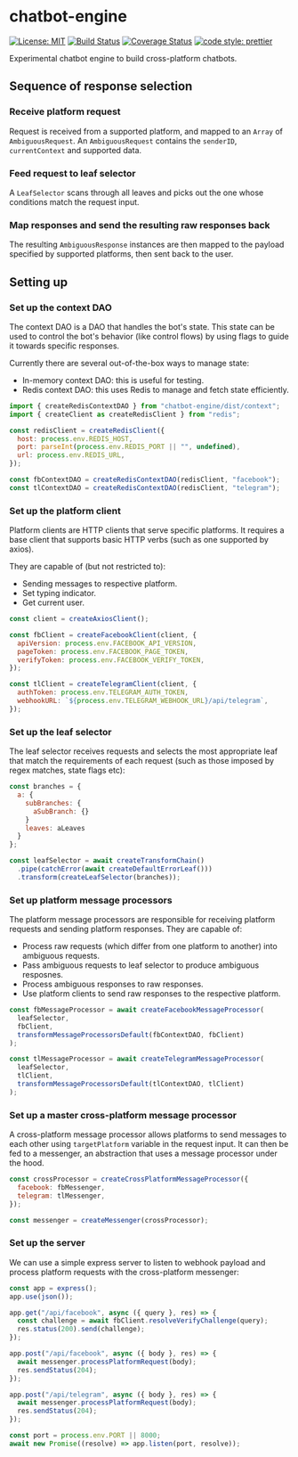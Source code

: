 # chatbot-engine

[![License: MIT](https://img.shields.io/badge/License-MIT-yellow.svg)](https://opensource.org/licenses/MIT)
[![Build Status](https://travis-ci.org/protoman92/chatbot-engine.svg?branch=master&dummy=false)](https://travis-ci.org/protoman92/chatbot-engine?dummy=false)
[![Coverage Status](https://coveralls.io/repos/github/protoman92/chatbot-engine/badge.svg?branch=master&dummy=false)](https://coveralls.io/github/protoman92/chatbot-engine?branch=master&dummy=false)
[![code style: prettier](https://img.shields.io/badge/code_style-prettier-ff69b4.svg?style=flat-square)](https://github.com/prettier/prettier)

Experimental chatbot engine to build cross-platform chatbots.

## Sequence of response selection

### Receive platform request

Request is received from a supported platform, and mapped to an `Array` of `AmbiguousRequest`. An `AmbiguousRequest` contains the `senderID`, `currentContext` and supported data.

### Feed request to leaf selector

A `LeafSelector` scans through all leaves and picks out the one whose conditions match the request input.

### Map responses and send the resulting raw responses back

The resulting `AmbiguousResponse` instances are then mapped to the payload specified by supported platforms, then sent back to the user.

## Setting up

### Set up the context DAO

The context DAO is a DAO that handles the bot's state. This state can be used to control the bot's behavior (like control flows) by using flags to guide it towards specific responses.

Currently there are several out-of-the-box ways to manage state:

- In-memory context DAO: this is useful for testing.
- Redis context DAO: this uses Redis to manage and fetch state efficiently.

```javascript
import { createRedisContextDAO } from "chatbot-engine/dist/context";
import { createClient as createRedisClient } from "redis";

const redisClient = createRedisClient({
  host: process.env.REDIS_HOST,
  port: parseInt(process.env.REDIS_PORT || "", undefined),
  url: process.env.REDIS_URL,
});

const fbContextDAO = createRedisContextDAO(redisClient, "facebook");
const tlContextDAO = createRedisContextDAO(redisClient, "telegram");
```

### Set up the platform client

Platform clients are HTTP clients that serve specific platforms. It requires a base client that supports basic HTTP verbs (such as one supported by axios).

They are capable of (but not restricted to):

- Sending messages to respective platform.
- Set typing indicator.
- Get current user.

```javascript
const client = createAxiosClient();

const fbClient = createFacebookClient(client, {
  apiVersion: process.env.FACEBOOK_API_VERSION,
  pageToken: process.env.FACEBOOK_PAGE_TOKEN,
  verifyToken: process.env.FACEBOOK_VERIFY_TOKEN,
});

const tlClient = createTelegramClient(client, {
  authToken: process.env.TELEGRAM_AUTH_TOKEN,
  webhookURL: `${process.env.TELEGRAM_WEBHOOK_URL}/api/telegram`,
});
```

### Set up the leaf selector

The leaf selector receives requests and selects the most appropriate leaf that match the requirements of each request (such as those imposed by regex matches, state flags etc):

```javascript
const branches = {
  a: {
    subBranches: {
      aSubBranch: {}
    }
    leaves: aLeaves
  }
};

const leafSelector = await createTransformChain()
  .pipe(catchError(await createDefaultErrorLeaf()))
  .transform(createLeafSelector(branches));
```

### Set up platform message processors

The platform message processors are responsible for receiving platform requests and sending platform responses. They are capable of:

- Process raw requests (which differ from one platform to another) into ambiguous requests.
- Pass ambiguous requests to leaf selector to produce ambiguous resposnes.
- Process ambiguous responses to raw responses.
- Use platform clients to send raw responses to the respective platform.

```javascript
const fbMessageProcessor = await createFacebookMessageProcessor(
  leafSelector,
  fbClient,
  transformMessageProcessorsDefault(fbContextDAO, fbClient)
);

const tlMessageProcessor = await createTelegramMessageProcessor(
  leafSelector,
  tlClient,
  transformMessageProcessorsDefault(tlContextDAO, tlClient)
);
```

### Set up a master cross-platform message processor

A cross-platform message processor allows platforms to send messages to each other using `targetPlatform` variable in the request input. It can then be fed to a messenger, an abstraction that uses a message processor under the hood.

```javascript
const crossProcessor = createCrossPlatformMessageProcessor({
  facebook: fbMessenger,
  telegram: tlMessenger,
});

const messenger = createMessenger(crossProcessor);
```

### Set up the server

We can use a simple express server to listen to webhook payload and process platform requests with the cross-platform messenger:

```javascript
const app = express();
app.use(json());

app.get("/api/facebook", async ({ query }, res) => {
  const challenge = await fbClient.resolveVerifyChallenge(query);
  res.status(200).send(challenge);
});

app.post("/api/facebook", async ({ body }, res) => {
  await messenger.processPlatformRequest(body);
  res.sendStatus(204);
});

app.post("/api/telegram", async ({ body }, res) => {
  await messenger.processPlatformRequest(body);
  res.sendStatus(204);
});

const port = process.env.PORT || 8000;
await new Promise((resolve) => app.listen(port, resolve));
```
